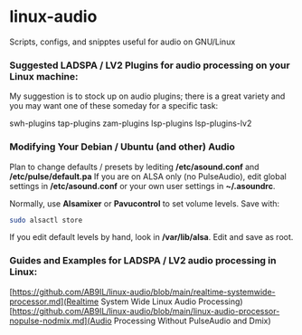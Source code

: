# linux-audio
Scripts, configs, and snipptes useful for audio on GNU/Linux

### Suggested LADSPA / LV2 Plugins for audio processing on your Linux machine:
My suggestion is to stock up on audio plugins; there is a great variety and you may want one of these someday for a specific task:

swh-plugins
tap-plugins
zam-plugins
lsp-plugins
lsp-plugins-lv2

### Modifying Your Debian / Ubuntu (and other) Audio
  
Plan to change defaults / presets by lediting **/etc/asound.conf** and **/etc/pulse/default.pa**  If you are on ALSA only (no PulseAudio), edit global settings in **/etc/asound.conf** or your own user settings in **~/.asoundrc**.

Normally, use **Alsamixer** or **Pavucontrol** to set volume levels.  Save with:
```bash
sudo alsactl store
```

If you edit default levels by hand, look in **/var/lib/alsa**.  Edit and save as root.

### Guides and Examples for LADSPA / LV2 audio processing in Linux:
[https://github.com/AB9IL/linux-audio/blob/main/realtime-systemwide-processor.md](Realtime System Wide Linux Audio Processing)
[https://github.com/AB9IL/linux-audio/blob/main/linux-audio-processor-nopulse-nodmix.md](Audio Processing Without PulseAudio and Dmix)
  
